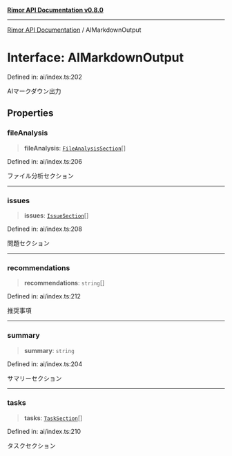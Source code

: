 [**Rimor API Documentation v0.8.0**](../README.md)

***

[Rimor API Documentation](../globals.md) / AIMarkdownOutput

# Interface: AIMarkdownOutput

Defined in: ai/index.ts:202

AIマークダウン出力

## Properties

### fileAnalysis

> **fileAnalysis**: [`FileAnalysisSection`](FileAnalysisSection.md)[]

Defined in: ai/index.ts:206

ファイル分析セクション

***

### issues

> **issues**: [`IssueSection`](IssueSection.md)[]

Defined in: ai/index.ts:208

問題セクション

***

### recommendations

> **recommendations**: `string`[]

Defined in: ai/index.ts:212

推奨事項

***

### summary

> **summary**: `string`

Defined in: ai/index.ts:204

サマリーセクション

***

### tasks

> **tasks**: [`TaskSection`](TaskSection.md)[]

Defined in: ai/index.ts:210

タスクセクション
